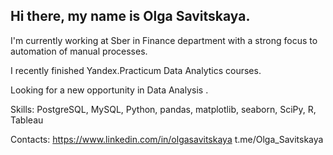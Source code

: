 ## Hi there, my name is Olga Savitskaya.

I'm currently working at Sber in Finance department with a strong focus to automation of manual processes.

I recently finished Yandex.Practicum Data Analytics courses.

Looking for a new opportunity in Data Analysis .

Skills:
PostgreSQL, MySQL, Python, pandas, matplotlib, seaborn, SciPy, R, Tableau

Contacts:
https://www.linkedin.com/in/olgasavitskaya
t.me/Olga_Savitskaya

